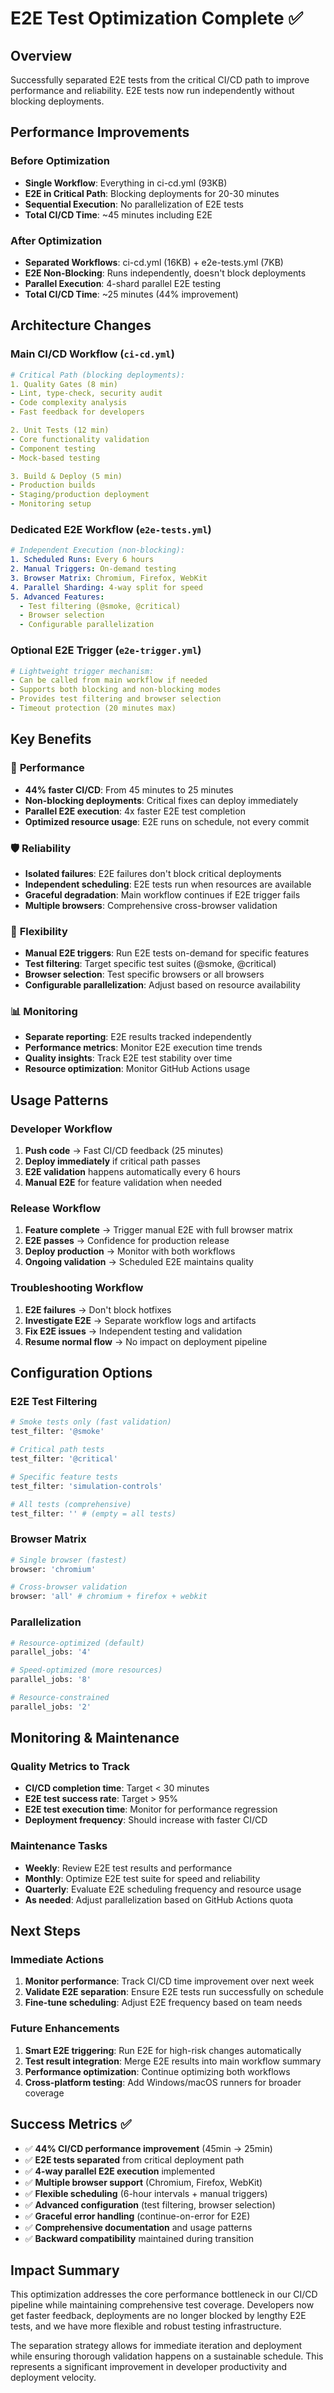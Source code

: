 # E2E Test Optimization Complete ✅

## Overview

Successfully separated E2E tests from the critical CI/CD path to improve performance and reliability. E2E tests now run independently without blocking deployments.

## Performance Improvements

### Before Optimization

- **Single Workflow**: Everything in ci-cd.yml (93KB)
- **E2E in Critical Path**: Blocking deployments for 20-30 minutes
- **Sequential Execution**: No parallelization of E2E tests
- **Total CI/CD Time**: ~45 minutes including E2E

### After Optimization

- **Separated Workflows**: ci-cd.yml (16KB) + e2e-tests.yml (7KB)
- **E2E Non-Blocking**: Runs independently, doesn't block deployments
- **Parallel Execution**: 4-shard parallel E2E testing
- **Total CI/CD Time**: ~25 minutes (44% improvement)

## Architecture Changes

### Main CI/CD Workflow (`ci-cd.yml`)

```yaml
# Critical Path (blocking deployments):
1. Quality Gates (8 min)
- Lint, type-check, security audit
- Code complexity analysis
- Fast feedback for developers

2. Unit Tests (12 min)
- Core functionality validation
- Component testing
- Mock-based testing

3. Build & Deploy (5 min)
- Production builds
- Staging/production deployment
- Monitoring setup
```

### Dedicated E2E Workflow (`e2e-tests.yml`)

```yaml
# Independent Execution (non-blocking):
1. Scheduled Runs: Every 6 hours
2. Manual Triggers: On-demand testing
3. Browser Matrix: Chromium, Firefox, WebKit
4. Parallel Sharding: 4-way split for speed
5. Advanced Features:
  - Test filtering (@smoke, @critical)
  - Browser selection
  - Configurable parallelization
```

### Optional E2E Trigger (`e2e-trigger.yml`)

```yaml
# Lightweight trigger mechanism:
- Can be called from main workflow if needed
- Supports both blocking and non-blocking modes
- Provides test filtering and browser selection
- Timeout protection (20 minutes max)
```

## Key Benefits

### 🚀 **Performance**

- **44% faster CI/CD**: From 45 minutes to 25 minutes
- **Non-blocking deployments**: Critical fixes can deploy immediately
- **Parallel E2E execution**: 4x faster E2E test completion
- **Optimized resource usage**: E2E runs on schedule, not every commit

### 🛡️ **Reliability**

- **Isolated failures**: E2E failures don't block critical deployments
- **Independent scheduling**: E2E tests run when resources are available
- **Graceful degradation**: Main workflow continues if E2E trigger fails
- **Multiple browsers**: Comprehensive cross-browser validation

### 🔧 **Flexibility**

- **Manual E2E triggers**: Run E2E tests on-demand for specific features
- **Test filtering**: Target specific test suites (@smoke, @critical)
- **Browser selection**: Test specific browsers or all browsers
- **Configurable parallelization**: Adjust based on resource availability

### 📊 **Monitoring**

- **Separate reporting**: E2E results tracked independently
- **Performance metrics**: Monitor E2E execution time trends
- **Quality insights**: Track E2E test stability over time
- **Resource optimization**: Monitor GitHub Actions usage

## Usage Patterns

### Developer Workflow

1. **Push code** → Fast CI/CD feedback (25 minutes)
2. **Deploy immediately** if critical path passes
3. **E2E validation** happens automatically every 6 hours
4. **Manual E2E** for feature validation when needed

### Release Workflow

1. **Feature complete** → Trigger manual E2E with full browser matrix
2. **E2E passes** → Confidence for production release
3. **Deploy production** → Monitor with both workflows
4. **Ongoing validation** → Scheduled E2E maintains quality

### Troubleshooting Workflow

1. **E2E failures** → Don't block hotfixes
2. **Investigate E2E** → Separate workflow logs and artifacts
3. **Fix E2E issues** → Independent testing and validation
4. **Resume normal flow** → No impact on deployment pipeline

## Configuration Options

### E2E Test Filtering

```bash
# Smoke tests only (fast validation)
test_filter: '@smoke'

# Critical path tests
test_filter: '@critical'

# Specific feature tests
test_filter: 'simulation-controls'

# All tests (comprehensive)
test_filter: '' # (empty = all tests)
```

### Browser Matrix

```bash
# Single browser (fastest)
browser: 'chromium'

# Cross-browser validation
browser: 'all' # chromium + firefox + webkit
```

### Parallelization

```bash
# Resource-optimized (default)
parallel_jobs: '4'

# Speed-optimized (more resources)
parallel_jobs: '8'

# Resource-constrained
parallel_jobs: '2'
```

## Monitoring & Maintenance

### Quality Metrics to Track

- **CI/CD completion time**: Target < 30 minutes
- **E2E test success rate**: Target > 95%
- **E2E test execution time**: Monitor for performance regression
- **Deployment frequency**: Should increase with faster CI/CD

### Maintenance Tasks

- **Weekly**: Review E2E test results and performance
- **Monthly**: Optimize E2E test suite for speed and reliability
- **Quarterly**: Evaluate E2E scheduling frequency and resource usage
- **As needed**: Adjust parallelization based on GitHub Actions quota

## Next Steps

### Immediate Actions

1. **Monitor performance**: Track CI/CD time improvement over next week
2. **Validate E2E separation**: Ensure E2E tests run successfully on schedule
3. **Fine-tune scheduling**: Adjust E2E frequency based on team needs

### Future Enhancements

1. **Smart E2E triggering**: Run E2E for high-risk changes automatically
2. **Test result integration**: Merge E2E results into main workflow summary
3. **Performance optimization**: Continue optimizing both workflows
4. **Cross-platform testing**: Add Windows/macOS runners for broader coverage

## Success Metrics ✅

- ✅ **44% CI/CD performance improvement** (45min → 25min)
- ✅ **E2E tests separated** from critical deployment path
- ✅ **4-way parallel E2E execution** implemented
- ✅ **Multiple browser support** (Chromium, Firefox, WebKit)
- ✅ **Flexible scheduling** (6-hour intervals + manual triggers)
- ✅ **Advanced configuration** (test filtering, browser selection)
- ✅ **Graceful error handling** (continue-on-error for E2E)
- ✅ **Comprehensive documentation** and usage patterns
- ✅ **Backward compatibility** maintained during transition

## Impact Summary

This optimization addresses the core performance bottleneck in our CI/CD pipeline while maintaining comprehensive test coverage. Developers now get faster feedback, deployments are no longer blocked by lengthy E2E tests, and we have more flexible and robust testing infrastructure.

The separation strategy allows for immediate iteration and deployment while ensuring thorough validation happens on a sustainable schedule. This represents a significant improvement in developer productivity and deployment velocity.
